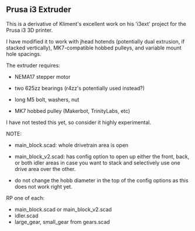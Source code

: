 Prusa i3 Extruder
-----------------

This is a derivative of Kliment's excellent work on his 'i3ext' project for
the Prusa i3 3D printer.

I have modified it to work with jhead hotends (potentially dual extrusion, 
if stacked vertically), MK7-compatible hobbed pulleys, and variable mount 
hole spacings.

The extruder requires:

* NEMA17 stepper motor

* two 625zz bearings (r4zz's potentially used instead?)

* long M5 bolt, washers, nut

* MK7 hobbed pulley (Makerbot, TrinityLabs, etc)

I have not tested this yet, so consider it highly experimental.

NOTE: 

* main_block.scad: whole drivetrain area is open

* main_block_v2.scad: has config option to open up either the front, back, or 
both idler areas in case you want to stack and selectively use one drive area
over the other.

* do not change the hobb diameter in the top of the config options as this
does not work right yet.


RP one of each:

* main_block.scad or main_block_v2.scad
* idler.scad
* large_gear, small_gear from gears.scad
